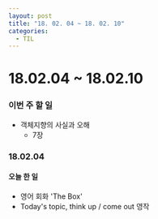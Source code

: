 ```yaml
---
layout: post
title: "18. 02. 04 ~ 18. 02. 10"
categories:
  - TIL
---
```


# 18.02.04 ~ 18.02.10

### 이번 주 할 일
- 객체지향의 사실과 오해
    - 7장

### 18.02.04
#### 오늘 한 일
- 영어 회화 'The Box'
- Today's topic, think up / come out 영작 
